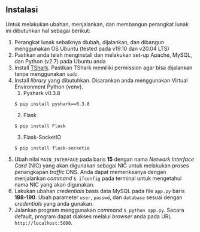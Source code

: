 ## Instalasi

Untuk melakukan ubahan, menjalankan, dan membangun perangkat lunak ini dibutuhkan hal sebagai berikut:

1. Perangkat lunak sebaiknya diubah, dijalankan, dan dibangun menggunakan OS Ubuntu (tested pada v19.10 dan v20.04 LTS)
2. Pastikan anda telah menginstall dan melakukan set-up Apache, MySQL, dan Python (v2.7) pada Ubuntu anda
3. Install [TShark](https://www.wireshark.org/docs/man-pages/tshark.html). Pastikan TShark memiliki permission agar bisa dijalankan tanpa menggunakan `sudo`.
4. Install *library* yang dibutuhkan. Disarankan anda menggunakan Virtual Environment Python (venv).
   1. Pyshark v0.3.8
   ``` 
   $ pip install pyshark==0.3.8 
   ```
   2. Flask
   ``` 
   $ pip install Flask 
   ```
   3. Flask-SocketIO
   ``` 
   $ pip install flask-socketio 
   ```
5. Ubah nilai `MAIN_INTERFACE` pada baris **15** dengan nama *Network Interface Card* (NIC) yang akan digunakan sebagai NIC untuk melakukan proses penangkapan *traffic* DNS. Anda dapat memeriksanya dengan menjalankan *command* `$ ifconfig` pada terminal untuk mengetahui nama NIC yang akan digunakan.
6. Lakukan ubahan *credentials* basis data MySQL pada file `app.py` baris **188-190**. Ubah parameter `user`, `passwd`, dan `database` sesuai dengan *credentials* yang anda gunakan.
7. Jalankan program menggunakan *command* `$ python app.py`. Secara default, program dapat diakses melalui *browser* anda pada URL `http://localhost:5000`.
